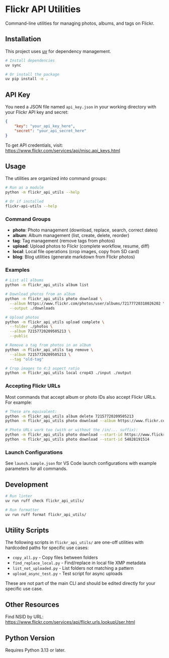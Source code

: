 # Flickr API Utilities

Command-line utilities for managing photos, albums, and tags on Flickr.

## Installation

This project uses [uv](https://github.com/astral-sh/uv) for dependency management.

```bash
# Install dependencies
uv sync

# Or install the package
uv pip install -e .
```

## API Key

You need a JSON file named `api_key.json` in your working directory with your Flickr API key and secret:

```json
{
    "key": "your_api_key_here",
    "secret": "your_api_secret_here"
}
```

To get API credentials, visit: https://www.flickr.com/services/api/misc.api_keys.html

## Usage

The utilities are organized into command groups:

```bash
# Run as a module
python -m flickr_api_utils --help

# Or if installed
flickr-api-utils --help
```

### Command Groups

- **photo**: Photo management (download, replace, search, correct dates)
- **album**: Album management (list, create, delete, reorder)
- **tag**: Tag management (remove tags from photos)
- **upload**: Upload photos to Flickr (complete workflow, resume, diff)
- **local**: Local file operations (crop images, copy from SD card)
- **blog**: Blog utilities (generate markdown from Flickr photos)

### Examples

```bash
# List all albums
python -m flickr_api_utils album list

# Download photos from an album
python -m flickr_api_utils photo download \
  --album https://www.flickr.com/photos/user/albums/72177720318026202 \
  --output ./downloads

# Upload photos
python -m flickr_api_utils upload complete \
  --folder ./photos \
  --album 72157720209505213 \
  --public

# Remove a tag from photos in an album
python -m flickr_api_utils tag remove \
  --album 72157720209505213 \
  --tag "old-tag"

# Crop images to 4:3 aspect ratio
python -m flickr_api_utils local crop43 ./input ./output
```

### Accepting Flickr URLs

Most commands that accept album or photo IDs also accept Flickr URLs. For example:

```bash
# These are equivalent:
python -m flickr_api_utils album delete 72157720209505213
python -m flickr_api_utils photo download --album https://www.flickr.com/photos/o_0/albums/72157720209505213

# Photo URLs work too (with or without the /in/... suffix):
python -m flickr_api_utils photo download --start-id https://www.flickr.com/photos/o_0/54828191514/in/dateposted/
python -m flickr_api_utils photo download --start-id 54828191514
```

### Launch Configurations

See `launch.sample.json` for VS Code launch configurations with example parameters for all commands.

## Development

```bash
# Run linter
uv run ruff check flickr_api_utils/

# Run formatter
uv run ruff format flickr_api_utils/
```

## Utility Scripts

The following scripts in `flickr_api_utils/` are one-off utilities with hardcoded paths for specific use cases:

- `copy_all.py` - Copy files between folders
- `find_replace_local.py` - Find/replace in local file XMP metadata
- `list_not_uploaded.py` - List folders not matching a pattern
- `upload_async_test.py` - Test script for async uploads

These are not part of the main CLI and should be edited directly for your specific use case.

## Other Resources

Find NSID by URL: https://www.flickr.com/services/api/flickr.urls.lookupUser.html

## Python Version

Requires Python 3.13 or later.
